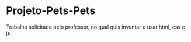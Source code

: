 # Projeto-Pets-Pets
Trabalho solicitado pelo professor, no qual quis inventar e usar html, css e js
